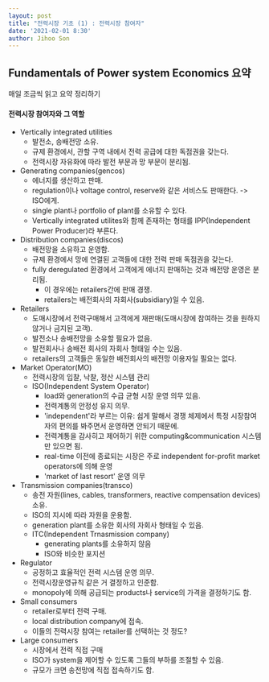```yaml
---
layout: post
title: "전력시장 기초 (1) : 전력시장 참여자"
date: '2021-02-01 8:30'
author: Jihoo Son
---
```


## Fundamentals of Power system Economics 요약



매일 조금씩 읽고 요약 정리하기



#### 전력시장 참여자와 그 역할

* Vertically integrated utilities
  * 발전소, 송배전망 소유.
  * 규제 환경에서, 관할 구역 내에서 전력 공급에 대한 독점권을 갖는다.
  * 전력시장 자유화에 따라 발전 부문과 망 부문이 분리됨.
* Generating companies(gencos)
  * 에너지를 생산하고 판매.
  * regulation이나 voltage control, reserve와 같은 서비스도 판매한다. -> ISO에게.
  * single plant나 portfolio of plant를 소유할 수 있다.
  * Vertically integrated utilites와 함께 존재하는 형태를 IPP(Independent Power Producer)라 부른다.
* Distribution companies(discos)
  * 배전망을 소유하고 운영함.
  * 규제 환경에서 망에 연결된 고객들에 대한 전력 판매 독점권을 갖는다.
  * fully deregulated 환경에서 고객에게 에너지 판매하는 것과 배전망 운영은 분리됨.
    * 이 경우에는 retailers간에 판매 경쟁.
    * retailers는 배전회사의 자회사(subsidiary)일 수 있음.
* Retailers
  * 도매시장에서 전력구매해서 고객에게 재판매(도매시장에 참여하는 것을 원하지 않거나 금지된 고객).
  * 발전소나 송배전망을 소유할 필요가 없음.
  * 발전회사나 송배전 회사의 자회사 형태일 수는 있음.
  * retailers의 고객들은 동일한 배전회사의 배전망 이용자일 필요는 없다.
* Market Operator(MO)
  * 전력시장의 입찰, 낙찰, 정산 시스템 관리
  * ISO(Independent System Operator)
    * load와 generation의 수급 균형 시장 운영 의무 있음.
    * 전력계통의 안정성 유지 의무.
    * 'independent'라 부르는 이유: 쉽게 말해서 경쟁 체제에서 특정 시장참여자의 편의를 봐주면서 운영하면 안되기 때문에.
    * 전력계통을 감사히고 제어하기 위한 computing&communication 시스템만 있으면 됨.
    * real-time 이전에 종료되는 시장은 주로 independent for-profit market operators에 의해 운영
    * 'market of last resort' 운영 의무
* Transmission companies(transco)
  * 송전 자원(lines, cables, transformers, reactive compensation devices) 소유.
  * ISO의 지시에 따라 자원을 운용함.
  * generation plant를 소유한 회사의 자회사 형태일 수 있음.
  * ITC(Independent Trnasmission company)
    * generating plants를 소유하지 않음
    * ISO와 비슷한 포지션
* Regulator
  * 공정하고 효율적인 전력 시스템 운영 의무.
  * 전력시장운영규칙 같은 거 결정하고 인준함.
  * monopoly에 의해 공급되는 products나 service의 가격을 결정하기도 함.
* Small consumers
  * retailer로부터 전력 구매.
  * local distribution company에 접속.
  * 이들의 전력시장 참여는 retailer를 선택하는 것 정도?
* Large consumers
  * 시장에서 전력 직접 구매
  * ISO가 system을 제어할 수 있도록 그들의 부하를 조절할 수 있음.
  * 규모가 크면 송전망에 직접 접속하기도 함.